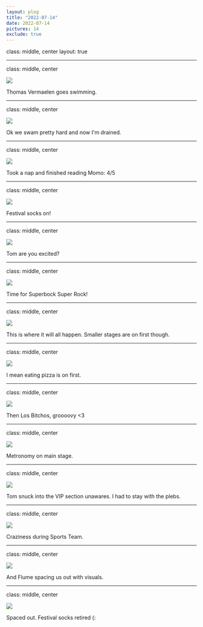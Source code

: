 ```yaml
---
layout: plog
title: "2022-07-14"
date: 2022-07-14
pictures: 14
exclude: true
---
```


class: middle, center
layout: true

---

class: middle, center

<img class="plog-picture" src="{{ site.baseurl }}/img/plog/2022-07-14/01.jpg" />

Thomas Vermaelen goes swimming.

---

class: middle, center

<img class="plog-picture" src="{{ site.baseurl }}/img/plog/2022-07-14/02.jpg" />

Ok we swam pretty hard and now I'm drained.

---

class: middle, center

<img class="plog-picture" src="{{ site.baseurl }}/img/plog/2022-07-14/03.jpg" />

Took a nap and finished reading Momo: 4/5

---

class: middle, center

<img class="plog-picture" src="{{ site.baseurl }}/img/plog/2022-07-14/04.jpg" />

Festival socks on!

---

class: middle, center

<img class="plog-picture" src="{{ site.baseurl }}/img/plog/2022-07-14/05.jpg" />

Tom are you excited?

---

class: middle, center

<img class="plog-picture" src="{{ site.baseurl }}/img/plog/2022-07-14/06.jpg" />

Time for Superbock Super Rock!

---

class: middle, center

<img class="plog-picture" src="{{ site.baseurl }}/img/plog/2022-07-14/07.jpg" />

This is where it will all happen. Smaller stages are on first though.

---

class: middle, center

<img class="plog-picture" src="{{ site.baseurl }}/img/plog/2022-07-14/08.jpeg" />

I mean eating pizza is on first.

---

class: middle, center

<img class="plog-picture" src="{{ site.baseurl }}/img/plog/2022-07-14/09.gif" />

Then Los Bitchos, groooovy <3

---

class: middle, center

<img class="plog-picture" src="{{ site.baseurl }}/img/plog/2022-07-14/10.jpeg" />

Metronomy on main stage.

---

class: middle, center

<img class="plog-picture" src="{{ site.baseurl }}/img/plog/2022-07-14/11.jpeg" />

Tom snuck into the VIP section unawares. I had to stay with the plebs.

---

class: middle, center

<img class="plog-picture" src="{{ site.baseurl }}/img/plog/2022-07-14/12.jpg" />

Craziness during Sports Team.

---

class: middle, center

<img class="plog-picture" src="{{ site.baseurl }}/img/plog/2022-07-14/13.jpg" />

And Flume spacing us out with visuals.

---

class: middle, center

<img class="plog-picture" src="{{ site.baseurl }}/img/plog/2022-07-14/14.jpg" />

Spaced out. Festival socks retired (:

